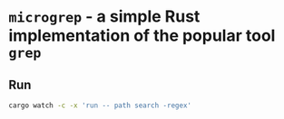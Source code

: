# `microgrep` - a simple Rust implementation of the popular tool `grep`

## Run

```sh
cargo watch -c -x 'run -- path search -regex'
```
